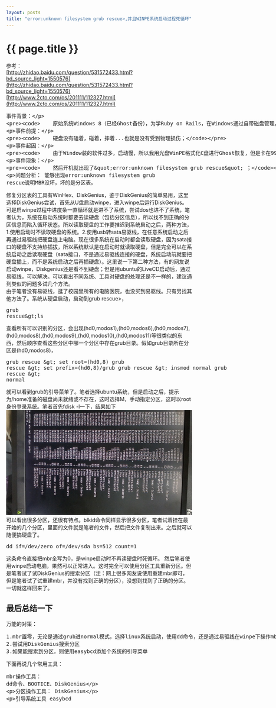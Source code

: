 ```yaml
---
layout: posts
title: "error:unknown filesystem grub rescue>,并且WINPE系统启动过程死循环"
---
```

# {{ page.title }}
参考：<br>
[http://zhidao.baidu.com/question/531572433.html?bd_source_light=1550576](http://zhidao.baidu.com/question/531572433.html?bd_source_light=1550576)<br>
[http://www.2cto.com/os/201111/112327.html](http://www.2cto.com/os/201111/112327.html)
<xmp class="my_xmp_class">事件背景：

        原始系统Windows 8（已经Ghost备份），为学Ruby on Rails，在Windows通过自带磁盘管理，划出一个分区给Ubuntu 12，通过U盘成功安装Ubuntu，事后且两系统都能正常启动。

事件前提：

        硬盘没有磕着，碰着，摔着...也就是没有受到物理损伤；

事件起因：

        由于Window装的软件过多，启动慢，所以我用光盘WinPE格式化C盘进行Ghost恢复，但是卡在99%不动（以前单系统我都是这样弄没出过这种情况），我只能强制关机。

事件现象：

        然后开机就出现了"error:unknown filesystem grub rescue" ；
问题分析：
        能够出现error:unknown filesystem grub rescue说明MBR没坏，坏的是分区表。</xmp>
修复分区表的工具有WinHex、DiskGenius，鉴于DiskGenius的简单易用，这里选择DiskGenius尝试，首先从U盘启动winpe，进入winpe后运行DiskGenius。可是启winpe过程中进度条一直循环就是进不了系统，尝试dos也进不了系统，笔者认为，系统在启动系统时都要去读硬盘（包括分区信息），所以找不到正确的分区信息而陷入循环状态。所以读取硬盘的工作要推迟到系统启动之后，两种方法，1.使用启动时不读取硬盘的系统。2.使用usb转sata易驱线，在任意系统启动之后再通过易驱线把硬盘连上电脑。现在很多系统在启动时都会读取硬盘，因为sata接口的硬盘不支持热插拔，所以系统默认是在启动时就读取硬盘，但是完全可以在系统启动之后读取硬盘（sata接口，不是通过易驱线连接的硬盘，系统启动前就要把硬盘插上，而不是系统启动之后再插硬盘）。这里说一下第二种方法，有的网友说启动winpe，Diskgenius还是看不到硬盘；但是用ubuntu的LiveCD启动后，通过易驱线，可以解决。可以看出不同系统、工具对硬盘的处理还是不一样的，建议遇到类似的问题多试几个方法。<br>
由于笔者没有易驱线，逛了校园里所有的电脑医院，也没买到易驱线。只有另找其他方法了。系统从硬盘启动，启动到grub rescue>，
<xmp class="prettyprint linenums">grub rescue>ls</xmp>查看所有可以识别的分区，会出现(hd0,modos1),(hd0,modos6),(hd0,modos7),(hd0,modos8),(hd0,modos9),(hd0,modos10),(hd0,modos11)等很类似的东西，然后顺序查看这些分区中哪一个分区中存在grub目录。假如grub目录所在分区是(hd0,modos8)，
<xmp class="prettyprint linenums">grub rescue > set root=(hd0,8)
grub rescue > set prefix=(hd0,8)/grub
grub rescue > insmod normal
grub rescue > normal</xmp>就可以看到grub的引导菜单了。笔者选择ubuntu系统，但是启动之后，提示为/home准备的磁盘尚未就绪或不存在，这时选择M，手动指定分区，这时以root身份登录系统。笔者首先fdisk -l一下，结果如下
![fdisk-l](/images/WINPE系统启动过程死循环/fdisk-l.jpg)<br>
可以看出很多分区，还很有特点。blkid命令同样显示很多分区，笔者试着挂在最开始的几个分区，里面的文件就是笔者的文件，然后把文件复制出来。之后就可以随便搞硬盘了。
<xmp class="my_xmp_class">dd if=/dev/zero of=/dev/sda bs=512 count=1
</xmp>这条命令直接把mbr全写为0，是winpe启动时不再读硬盘时死循环。
然后笔者使用winpe启动电脑，果然可以正常进入。这时完全可以使用分区工具重新分区。但是笔者试了试DiskGenius的搜索分区（注：网上很多网友说使用重建mbr即可，但是笔者试了试重建mbr，并没有找到正确的分区），没想到找到了正确的分区。一切就这样回来了。
## 最后总结一下
万能的对策：
<xmp class="my_xmp_class">1.mbr置零，无论是通过grub进normal模式，选择linux系统启动，使用dd命令，还是通过易驱线在winpe下操作mbr，还是通过易驱线在winpe下操作mbr，还是通过低格等操作mbr。
2.尝试用DiskGenius搜索分区
3.如果能搜索到分区，则使用easybcd添加个系统的引导菜单</xmp>
下面再说几个常用工具：
<xmp class="my_xmp_class">mbr操作工具：
dd命令、BOOTICE、DiskGenius

分区操作工具：
DiskGenius

引导系统工具
easybcd</xmp>